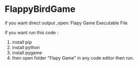 # FlappyBirdGame
if you want direct output ,open: Flapy Game Executable File

if you want run this code :
 1. install pip
 2. install python
 3. install pygame 
 4. then open folder "Flapy Game" in any code editor then run.
